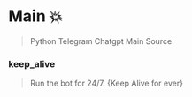# Main 💥

>Python Telegram Chatgpt Main Source


### keep_alive
>Run the bot for 24/7. {Keep Alive for ever}